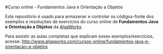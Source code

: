 #Curso online - Fundamentos Java e Orientação a Objetos

Este repositório é usado para armazenar e controlar os códigos-fonte dos exemplos e resoluções de exercícios
do curso online de **Fundamentos Java e Orientação a Objetos** da [AlgaWorks](http://www.algaworks.com).

Para assistir as aulas completas que explicam esses exemplos/exercícios, 
acesse: http://www.algaworks.com/cursos-online/fundamentos-java-e-orientacao-a-objetos